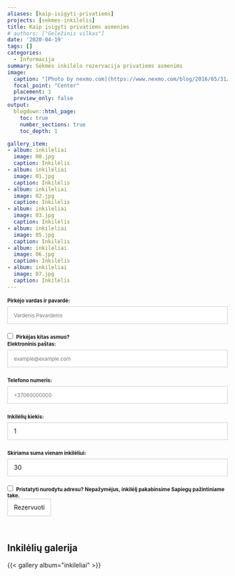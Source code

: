 ```yaml
---
aliases: [kaip-isigyti-privatiems]
projects: [sekmes-inkilelis]
title: Kaip įsigyti privatiems asmenims
# authors: ["Geležinis vilkas"]
date: '2020-04-19'
tags: []
categories:
  - Informacija
summary: Sėkmės inkilėlo rezervacija privatiems asmenims
image:
  caption: "[Photo by nexmo.com](https://www.nexmo.com/blog/2016/05/31/building-sms-google-sheets-application-aws-lambda-dr)"
  focal_point: "Center"
  placement: 1
  preview_only: false
output:
  blogdown::html_page:
    toc: true
    number_sections: true
    toc_depth: 1

gallery_item:
- album: inkileliai
  image: 00.jpg
  caption: Inkilėlis
- album: inkileliai
  image: 01.jpg
  caption: Inkilėlis
- album: inkileliai
  image: 02.jpg
  caption: Inkilėlis
- album: inkileliai
  image: 03.jpg
  caption: Inkilėlis
- album: inkileliai
  image: 05.jpg
  caption: Inkilėlis
- album: inkileliai
  image: 06.jpg
  caption: Inkilėlis
- album: inkileliai
  image: 07.jpg
  caption: Inkilėlis
---
```


<form id="fsr-frm" name="personal-reservation-form" accept-charset="utf-8" method="POST" data-netlify-recaptcha="true" netlify data-netlify="true" action="/informacija/rezervacija-privatiems">
  <fieldset id="fsr-frm-inputs-reservation">
    <label for="full-name">Pirkėjo vardas ir pavardė:</label>
    <input type="text" name="pirkejo-vardas" id="full-name" placeholder="Vardenis Pavardenis" required="true">
    <input type="checkbox" class="foo" id="pirkejas-kitas-asmuo" name="pirkejas-kitas-asmuo" value="pirkejas-kitas-asmuo"><b class="pka">Pirkėjas kitas asmuo?</b></input>
    <label class="savininkas" for="savininko-vardas-ir-pavarde">Inkilėlio savininko vardas ir pavardė:</label>
    <input class="savininkas" type="text" name="savininkas" id="savininko-vardas-ir-pavarde" placeholder="Vardenis Pavardenis">
    <label for="email-address">Elektroninis paštas:</label>
    <input type="email" name="kontaktiniai-duomenys" id="kontaktiniai-duomenys" placeholder="example@example.com" required="true">
    <label for="phone-number">Telefono numeris:</label>
    <input type="tel" name="phone-number" id="phone-number" placeholder="+37060000000" required="false">
    <label for="inkileliu-kiekis">Inkilėlių kiekis:</label>
    <input type="number" name="inkileliu-kiekis" id="inkileliu-kiekis" required="true" value="1" min="1" max="10"></input>
    <label for="skiriama-suma">Skiriama suma vienam inkilėliui:</label>
    <input type="number" name="skiriama-suma" id="skiriama-suma" value="30" min="30" max="100"></input>
    <input type="checkbox" class="foo" id="pristatyti" name="pristatyti" value="pristatyti"><b class="pka">Pristatyti nurodytu adresu? Nepažymėjus, inkilėlį pakabinsime Sapiegų pažintiniame take.</b></input>
    <label class="adresas" for="pristatymo-adresas">Pristatymo adresas:</label>
    <textarea class="adresas" rows="2" name="pristatymo-adresas" id="pristatymo-adresas" placeholder="Kur pristatyti inkiliuką..."></textarea>
    <input type="hidden" name="_subject" id="email-subject" value="Sėkmės inkilėlio rezervacija">
  </fieldset>

  <div data-netlify-recaptcha="true"></div>
  
  <input type="submit" value="Rezervuoti" />
</form>
<style>/* reset */
#fsr-frm input,
#fsr-frm select,
#fsr-frm textarea,
#fsr-frm fieldset,
#fsr-frm optgroup,
#fsr-frm label,
#fsr-frm #card-element:disabled {
  font-family: inherit;
  font-size: 100%;
  color: inherit;
  border: none;
  border-radius: 0;
  display: block;
  width: 100%;
  padding: 0;
  margin: 0;
  -webkit-appearance: none;
  -moz-appearance: none;
}
#fsr-frm label,
#fsr-frm legend,
#fsr-frm ::placeholder {
  font-size: .825em;
  margin-bottom: .5em;
  padding-top: .2em;
  display: flex;
  align-items: baseline;
}
/* border, padding, margin, width */
#fsr-frm input,
#fsr-frm select,
#fsr-frm textarea,
#fsr-frm #card-element {
  border: 1px solid rgba(0,0,0,0.2);
  background-color: rgba(255,255,255,0.9);
  padding: .75em 1em;
  margin-bottom: 1.5em;
}
#fsr-frm input:focus,
#fsr-frm select:focus,
#fsr-frm textarea:focus {
  background-color: white;
  outline-style: solid;
  outline-width: thin;
  outline-color: gray;
  outline-offset: -1px;
}
#fsr-frm [type="text"],
#fsr-frm [type="email"] {
  width: 100%;
}
#fsr-frm [type="button"],
#fsr-frm [type="submit"],
#fsr-frm [type="reset"] {
  width: auto;
  cursor: pointer;
  -webkit-appearance: button;
  -moz-appearance: button;
  appearance: button;
}
#fsr-frm [type="button"]:focus,
#fsr-frm [type="submit"]:focus,
#fsr-frm [type="reset"]:focus {
  outline: none;
}
#fsr-frm [type="submit"],
#fsr-frm [type="reset"] {
  margin-bottom: 0;
}
#fsr-frm select {
  text-transform: none;
}
#fsr-frm [type="checkbox"] {
  -webkit-appearance: checkbox;
  -moz-appearance: checkbox;
  appearance: checkbox;
  display: inline-block;
  width: auto;
  margin: 0 .5em 0 0;
}
#fsr-frm [type="checkbox"] {
  -webkit-appearance: checkbox;
  -moz-appearance: checkbox;
  appearance: checkbox;
  display: inline-block;
  width: auto;
  background: red;
  margin: 0 .5em 0 0;
}
#fsr-frm [type="radio"] {
  -webkit-appearance: radio;
  -moz-appearance: radio;
  appearance: radio;
}
/* address, locale */
#fsr-frm fieldset.locale input[name="city"],
#fsr-frm fieldset.locale select[name="state"],
#fsr-frm fieldset.locale input[name="city"] {
  width: 52%;
}
#fsr-frm fieldset.locale select[name="state"],
#fsr-frm fieldset.locale input[name="city"],
#fsr-frm fieldset.locale select[name="state"] {
  margin-right: 3%;
}
#fsr-frm  label {
  font-weight: bolder;
}
.pka {
  font-size: .825em;
}
.foo ~ div {
  display: none;
}
.foo:checked ~ div {
  display: initial;
}
.pka {
  font-size: .825em;
}
#pirkejas-kitas-asmuo.foo ~ .savininkas {
  display: none;
}
#pirkejas-kitas-asmuo.foo:checked ~ .savininkas {
  display: initial;
}
#pristatyti.foo ~ .adresas {
  display: none;
}
#pristatyti.foo:checked ~ .adresas {
  display: initial;
}
</style>
</br>

## Inkilėlių galerija

{{< gallery album="inkileliai" >}}

<style>
  .gallery {
  margin: 0.5em -4px 1.5em -4px;
  font-size: 0;
}

a[data-fancybox] {
  text-decoration: none;
  cursor: zoom-in;
}

.gallery a[data-fancybox] img {
  height: 100px;
  width: auto;
  max-width: inherit;
  display: inherit;
  margin: 0;
  padding: 4px;
  box-shadow: none;
  vertical-align: inherit;
}

.fancybox-caption {
  font-size: 1rem;
  line-height: 1.5rem;
  text-align: center;
}
</style>
